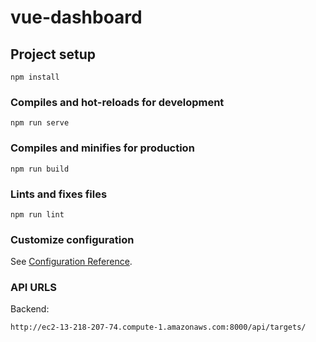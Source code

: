 # vue-dashboard

## Project setup
```
npm install
```

### Compiles and hot-reloads for development
```
npm run serve
```

### Compiles and minifies for production
```
npm run build
```

### Lints and fixes files
```
npm run lint
```

### Customize configuration
See [Configuration Reference](https://cli.vuejs.org/config/).


### API  URLS
Backend:
```
http://ec2-13-218-207-74.compute-1.amazonaws.com:8000/api/targets/
```


